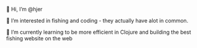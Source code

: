 👋  Hi, I’m @hjer

👀  I’m interested in fishing and coding - they actually have alot in common. 

🌱  I’m currently learning to be more efficient in Clojure and building the best fishing website on the web

<!---
hjer/hjer is a ✨ special ✨ repository because its `README.md` (this file) appears on your GitHub profile.
You can click the Preview link to take a look at your changes.
--->
